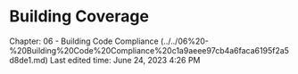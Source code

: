 # Building Coverage

Chapter: 06 - Building Code Compliance (../../06%20-%20Building%20Code%20Compliance%20c1a9aeee97cb4a6faca6195f2a5d8de1.md) Last edited time: June 24, 2023 4:26 PM
